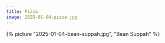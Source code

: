 ```yaml
---
title: Pizza
image: 2025-01-04-pizza.jpg
---
```


{% picture "2025-01-04-bean-suppah.jpg", "Bean Suppah" %}
